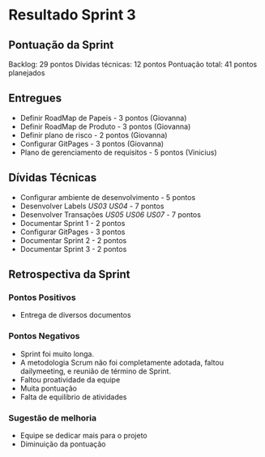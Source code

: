 # Resultado Sprint 3
## Pontuação da Sprint
Backlog: 29 pontos
Dívidas técnicas: 12 pontos
Pontuação total: 41 pontos planejados

## Entregues

- Definir RoadMap de Papeis - 3 pontos (Giovanna)
- Definir RoadMap de Produto - 3 pontos (Giovanna)
- Definir plano de risco - 2 pontos (Giovanna)
- Configurar GitPages - 3 pontos (Giovanna)
- Plano de gerenciamento de requisitos - 5 pontos (Vinicius)


## Dívidas Técnicas
- Configurar ambiente de desenvolvimento - 5 pontos
- Desenvolver Labels _US03_ _US04_ - 7 pontos
- Desenvolver Transações _US05_ _US06_ _US07_ - 7 pontos
- Documentar Sprint 1 - 2 pontos
- Configurar GitPages - 3 pontos
- Documentar Sprint 2 - 2 pontos
- Documentar Sprint 3 - 2 pontos

## Retrospectiva da Sprint
### Pontos Positivos
- Entrega de diversos documentos

### Pontos Negativos
- Sprint foi muito longa. 
- A metodologia Scrum não foi completamente adotada, faltou dailymeeting, e reunião de término de Sprint.
- Faltou proatividade da equipe
- Muita pontuação
- Falta de equilibrio de atividades

### Sugestão de melhoria
- Equipe se dedicar mais para o projeto
- Diminuição da pontuação
